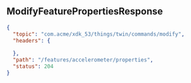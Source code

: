 ## ModifyFeaturePropertiesResponse

```json
{
  "topic": "com.acme/xdk_53/things/twin/commands/modify",
  "headers": {
    
  },
  "path": "/features/accelerometer/properties",
  "status": 204
}
```
